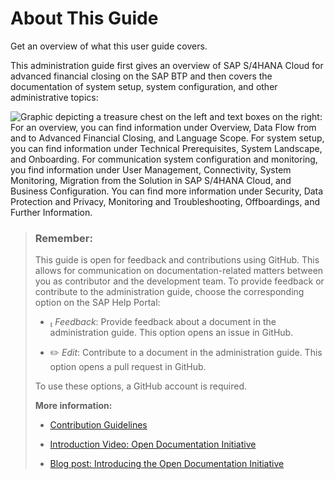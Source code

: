 <!-- loio2c624461d61046258ab6dec418d302bd -->

<link rel="stylesheet" type="text/css" href="../css/sap-icons.css"/>

# About This Guide

Get an overview of what this user guide covers.



This administration guide first gives an overview of SAP S/4HANA Cloud for advanced financial closing on the SAP BTP and then covers the documentation of system setup, system configuration, and other administrative topics:

![Graphic depicting a treasure chest on the left and text boxes on the right: For an overview, you can find information under Overview, Data Flow
							from and to Advanced Financial Closing, and Language Scope. For system setup, you can find information under Technical
							Prerequisites, System Landscape, and Onboarding. For communication system configuration and monitoring, you find
							information under User Management, Connectivity, System Monitoring, Migration from the Solution in SAP S/4HANA Cloud, and
							Business Configuration. You can find more information under Security, Data Protection and Privacy, Monitoring and
							Troubleshooting, Offboardings, and Further Information.](images/Image_Map_Admin_Guide_Cover_b4e8103.png)



> ### Remember:  
> This guide is open for feedback and contributions using GitHub. This allows for communication on documentation-related matters between you as contributor and the development team. To provide feedback or contribute to the administration guide, choose the corresponding option on the SAP Help Portal:
> 
> -   <span class="SAP-icons"></span> *Feedback*: Provide feedback about a document in the administration guide. This option opens an issue in GitHub.
> 
> -   :pencil2: *Edit*: Contribute to a document in the administration guide. This option opens a pull request in GitHub.
> 
> 
> To use these options, a GitHub account is required.
> 
> **More information:**
> 
> -   [Contribution Guidelines](https://help.sap.com/docs/open-documentation-initiative/contribution-guidelines/readme.html)
> 
> -   [Introduction Video: Open Documentation Initiative](https://www.youtube.com/watch?v=DwxrZ6ET3Yc)
> 
> -   [Blog post: Introducing the Open Documentation Initiative](https://blogs.sap.com/2021/05/20/introducing-the-open-documentation-initiative/)

